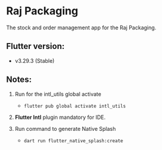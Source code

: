 # Raj Packaging

The stock and order management app for the Raj Packaging.

## Flutter version:
- v3.29.3 (Stable)

## Notes:
1) Run for the intl_utils global activate
   - `flutter pub global activate intl_utils`
   
2) **Flutter Intl** plugin mandatory for IDE.

3) Run command to generate Native Splash
   - `dart run flutter_native_splash:create`

